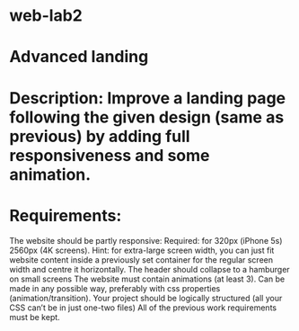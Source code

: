 # web-lab2

# Advanced landing

# Description: Improve a landing page following the given design (same as previous) by adding full responsiveness and some animation.
# Requirements:
The website should be partly responsive: 
Required: for 320px (iPhone 5s)  2560px (4K screens). 
Hint: for extra-large screen width, you can just fit website content inside a previously set container for the regular screen width and centre it horizontally.
The header should collapse to a hamburger on small screens
The website must contain animations (at least 3). Can be made in any possible way, preferably with css properties (animation/transition).
Your project should be logically structured (all your CSS can’t be in just one-two files)
All of the previous work requirements must be kept.
